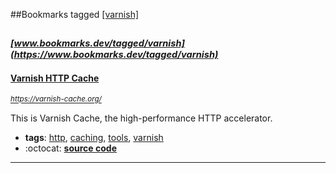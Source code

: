 ##Bookmarks tagged [[varnish]](https://www.bookmarks.dev?q=[varnish])

_<sup><sup>[www.bookmarks.dev/tagged/varnish](https://www.bookmarks.dev/tagged/varnish)</sup></sup>_
---
#### [Varnish HTTP Cache](https://varnish-cache.org/)
_<sup>https://varnish-cache.org/</sup>_


This is Varnish Cache, the high-performance HTTP accelerator.
* **tags**: [http](../tagged/http.md), [caching](../tagged/caching.md), [tools](../tagged/tools.md), [varnish](../tagged/varnish.md)
* :octocat: **[source code](https://github.com/varnishcache/varnish-cache)**
---
